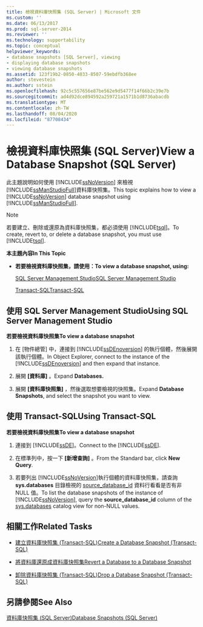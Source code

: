 ```yaml
---
title: 檢視資料庫快照集 (SQL Server) | Microsoft 文件
ms.custom: ''
ms.date: 06/13/2017
ms.prod: sql-server-2014
ms.reviewer: ''
ms.technology: supportability
ms.topic: conceptual
helpviewer_keywords:
- database snapshots [SQL Server], viewing
- displaying database snapshots
- viewing database snapshots
ms.assetid: 123f19b2-0850-4033-8507-59ebdfb368ee
author: stevestein
ms.author: sstein
ms.openlocfilehash: 92c5c557656e87be562e9d5477f14f66b2c39e7b
ms.sourcegitcommit: ad4d92dce894592a259721a1571b1d8736abacdb
ms.translationtype: MT
ms.contentlocale: zh-TW
ms.lasthandoff: 08/04/2020
ms.locfileid: "87708434"
---
```

# <a name="view-a-database-snapshot-sql-server"></a><span data-ttu-id="32ba9-102">檢視資料庫快照集 (SQL Server)</span><span class="sxs-lookup"><span data-stu-id="32ba9-102">View a Database Snapshot (SQL Server)</span></span>
  <span data-ttu-id="32ba9-103">此主題說明如何使用 [!INCLUDE[ssNoVersion](../../includes/ssnoversion-md.md)] 來檢視 [!INCLUDE[ssManStudioFull](../../includes/ssmanstudiofull-md.md)]資料庫快照集。</span><span class="sxs-lookup"><span data-stu-id="32ba9-103">This topic explains how to view a [!INCLUDE[ssNoVersion](../../includes/ssnoversion-md.md)] database snapshot using [!INCLUDE[ssManStudioFull](../../includes/ssmanstudiofull-md.md)].</span></span>  
  
> [!NOTE]  
>  <span data-ttu-id="32ba9-104">若要建立、刪除或還原為資料庫快照集，都必須使用 [!INCLUDE[tsql](../../includes/tsql-md.md)]。</span><span class="sxs-lookup"><span data-stu-id="32ba9-104">To create, revert to, or delete a database snapshot, you must use [!INCLUDE[tsql](../../includes/tsql-md.md)].</span></span>  
  
 <span data-ttu-id="32ba9-105">**本主題內容**</span><span class="sxs-lookup"><span data-stu-id="32ba9-105">**In This Topic**</span></span>  
  
-   <span data-ttu-id="32ba9-106">**若要檢視資料庫快照集，請使用：**</span><span class="sxs-lookup"><span data-stu-id="32ba9-106">**To view a database snapshot, using:**</span></span>  
  
     [<span data-ttu-id="32ba9-107">SQL Server Management Studio</span><span class="sxs-lookup"><span data-stu-id="32ba9-107">SQL Server Management Studio</span></span>](#SSMSProcedure)  
  
     [<span data-ttu-id="32ba9-108">Transact-SQL</span><span class="sxs-lookup"><span data-stu-id="32ba9-108">Transact-SQL</span></span>](#TsqlProcedure)  
  
##  <a name="using-sql-server-management-studio"></a><a name="SSMSProcedure"></a> <span data-ttu-id="32ba9-109">使用 SQL Server Management Studio</span><span class="sxs-lookup"><span data-stu-id="32ba9-109">Using SQL Server Management Studio</span></span>  
 <span data-ttu-id="32ba9-110">**若要檢視資料庫快照集**</span><span class="sxs-lookup"><span data-stu-id="32ba9-110">**To view a database snapshot**</span></span>  
  
1.  <span data-ttu-id="32ba9-111">在 [物件總管] 中，連接到 [!INCLUDE[ssDEnoversion](../../includes/ssdenoversion-md.md)] 的執行個體，然後展開該執行個體。</span><span class="sxs-lookup"><span data-stu-id="32ba9-111">In Object Explorer, connect to the instance of the [!INCLUDE[ssDEnoversion](../../includes/ssdenoversion-md.md)] and then expand that instance.</span></span>  
  
2.  <span data-ttu-id="32ba9-112">展開 **[資料庫]** 。</span><span class="sxs-lookup"><span data-stu-id="32ba9-112">Expand **Databases.**</span></span>  
  
3.  <span data-ttu-id="32ba9-113">展開 **[資料庫快照集]** ，然後選取想要檢視的快照集。</span><span class="sxs-lookup"><span data-stu-id="32ba9-113">Expand **Database Snapshots**, and select the snapshot you want to view.</span></span>  
  
##  <a name="using-transact-sql"></a><a name="TsqlProcedure"></a> <span data-ttu-id="32ba9-114">使用 Transact-SQL</span><span class="sxs-lookup"><span data-stu-id="32ba9-114">Using Transact-SQL</span></span>  
 <span data-ttu-id="32ba9-115">**若要檢視資料庫快照集**</span><span class="sxs-lookup"><span data-stu-id="32ba9-115">**To view a database snapshot**</span></span>  
  
1.  <span data-ttu-id="32ba9-116">連接到 [!INCLUDE[ssDE](../../includes/ssde-md.md)]。</span><span class="sxs-lookup"><span data-stu-id="32ba9-116">Connect to the [!INCLUDE[ssDE](../../includes/ssde-md.md)].</span></span>  
  
2.  <span data-ttu-id="32ba9-117">在標準列中，按一下 **[新增查詢]** 。</span><span class="sxs-lookup"><span data-stu-id="32ba9-117">From the Standard bar, click **New Query**.</span></span>  
  
3.  <span data-ttu-id="32ba9-118">若要列出 [!INCLUDE[ssNoVersion](../../includes/ssnoversion-md.md)]執行個體的資料庫快照集，請查詢 **sys.databases** 目錄檢視的 [source_database_id](/sql/relational-databases/system-catalog-views/sys-databases-transact-sql) 資料行看看是否有非 NULL 值。</span><span class="sxs-lookup"><span data-stu-id="32ba9-118">To list the database snapshots of the instance of [!INCLUDE[ssNoVersion](../../includes/ssnoversion-md.md)], query the **source_database_id** column of the [sys.databases](/sql/relational-databases/system-catalog-views/sys-databases-transact-sql) catalog view for non-NULL values.</span></span>  
  
##  <a name="related-tasks"></a><a name="RelatedTasks"></a> <span data-ttu-id="32ba9-119">相關工作</span><span class="sxs-lookup"><span data-stu-id="32ba9-119">Related Tasks</span></span>  
  
-   [<span data-ttu-id="32ba9-120">建立資料庫快照集 &#40;Transact-SQL&#41;</span><span class="sxs-lookup"><span data-stu-id="32ba9-120">Create a Database Snapshot &#40;Transact-SQL&#41;</span></span>](create-a-database-snapshot-transact-sql.md)  
  
-   [<span data-ttu-id="32ba9-121">將資料庫還原成資料庫快照集</span><span class="sxs-lookup"><span data-stu-id="32ba9-121">Revert a Database to a Database Snapshot</span></span>](revert-a-database-to-a-database-snapshot.md)  
  
-   [<span data-ttu-id="32ba9-122">卸除資料庫快照集 &#40;Transact-SQL&#41;</span><span class="sxs-lookup"><span data-stu-id="32ba9-122">Drop a Database Snapshot &#40;Transact-SQL&#41;</span></span>](drop-a-database-snapshot-transact-sql.md)  
  
## <a name="see-also"></a><span data-ttu-id="32ba9-123">另請參閱</span><span class="sxs-lookup"><span data-stu-id="32ba9-123">See Also</span></span>  
 [<span data-ttu-id="32ba9-124">資料庫快照集 &#40;SQL Server&#41;</span><span class="sxs-lookup"><span data-stu-id="32ba9-124">Database Snapshots &#40;SQL Server&#41;</span></span>](database-snapshots-sql-server.md)  
  
  
